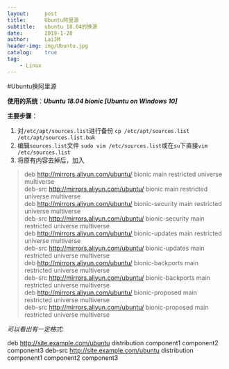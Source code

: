 ```yaml
---
layout:		post
title:		Ubuntu阿里源
subtitle:	ubuntu 18.04的换源
date:		2019-1-20
author:		LaiJM
header-img:	img/Ubuntu.jpg
catalog:	true
tag:
    - Linux
---
```


#Ubuntu换阿里源

**使用的系统**：___Ubuntu 18.04 bionic [Ubuntu on Windows 10]___

**主要步骤**： 

1. 对`/etc/apt/sources.list`进行备份
	`cp /etc/apt/sources.list /etc/apt/sources.list.bak`
2. 编辑`sources.list`文件
	`sudo vim /etc/sources.list`或在`su`下直接`vim /etc/sources.list`
3. 将原有内容去掉后，加入

>deb http://mirrors.aliyun.com/ubuntu/ bionic main restricted universe multiverse  
deb-src http://mirrors.aliyun.com/ubuntu/ bionic main restricted universe multiverse  
deb http://mirrors.aliyun.com/ubuntu/ bionic-security main restricted universe multiverse  
deb-src http://mirrors.aliyun.com/ubuntu/ bionic-security main restricted universe multiverse  
deb http://mirrors.aliyun.com/ubuntu/ bionic-updates main restricted universe multiverse  
deb-src http://mirrors.aliyun.com/ubuntu/ bionic-updates main restricted universe multiverse  
deb http://mirrors.aliyun.com/ubuntu/ bionic-backports main restricted universe multiverse  
deb-src http://mirrors.aliyun.com/ubuntu/ bionic-backports main restricted universe multiverse  
deb http://mirrors.aliyun.com/ubuntu/ bionic-proposed main restricted universe multiverse  
deb-src http://mirrors.aliyun.com/ubuntu/ bionic-proposed main restricted universe multiverse  

_可以看出有一定格式_:

deb http://site.example.com/ubuntu distribution component1 component2 component3
deb-src http://site.example.com/ubuntu distribution component1 component2 component3


